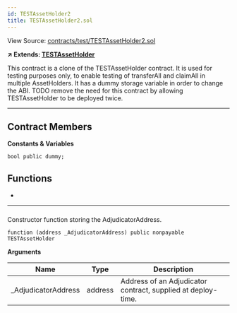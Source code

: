 ```yaml
---
id: TESTAssetHolder2
title: TESTAssetHolder2.sol
---
```


View Source: [contracts/test/TESTAssetHolder2.sol](https://github.com/statechannels/monorepo/tree/master/packages/nitro-protocol/contracts/test/TESTAssetHolder2.sol)

**↗ Extends: [TESTAssetHolder](TESTAssetHolder.md)**

This contract is a clone of the TESTAssetHolder contract. It is used for testing purposes only, to enable testing of transferAll and claimAll in multiple AssetHolders. It has a dummy storage variable in order to change the ABI. TODO remove the need for this contract by allowing TESTAssetHolder to be deployed twice.

---

## Contract Members
**Constants & Variables**

```solidity
bool public dummy;

```

## Functions

- [](#)

---

### 

Constructor function storing the AdjudicatorAddress.

```solidity
function (address _AdjudicatorAddress) public nonpayable TESTAssetHolder 
```

**Arguments**

| Name        | Type           | Description  |
| ------------- |------------- | -----|
| _AdjudicatorAddress | address | Address of an Adjudicator  contract, supplied at deploy-time. | 

